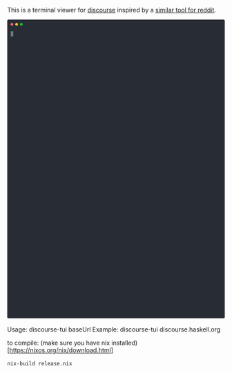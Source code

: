 This is a terminal viewer for [discourse](https://www.discourse.org/) inspired by a [similar tool for reddit](https://github.com/michael-lazar/rtv).

![demo](demo.svg)

Usage: discourse-tui baseUrl
Example: discourse-tui discourse.haskell.org

to compile:
(make sure you have nix installed)[https://nixos.org/nix/download.html]
```
nix-build release.nix
```

